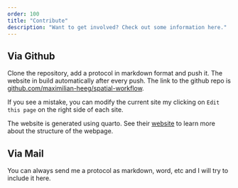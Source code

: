```yaml
---
order: 100
title: "Contribute"
description: "Want to get involved? Check out some information here."
---
```


## Via Github

Clone the repository, add a protocol in markdown format and push it. The website in build automatically after every push. The link to the github repo is [github.com/maximilian-heeg/spatial-workflow](https://github.com/maximilian-heeg/spatial-workflow). 

If you see a mistake, you can modify the current site my clicking on `Edit this page` on the right side of each site.

The website is generated using quarto. See their [website](https://quarto.org) to learn more about the structure of the webpage.

## Via Mail

You can always send me a protocol as markdown, word, etc and I will try to include it here.
